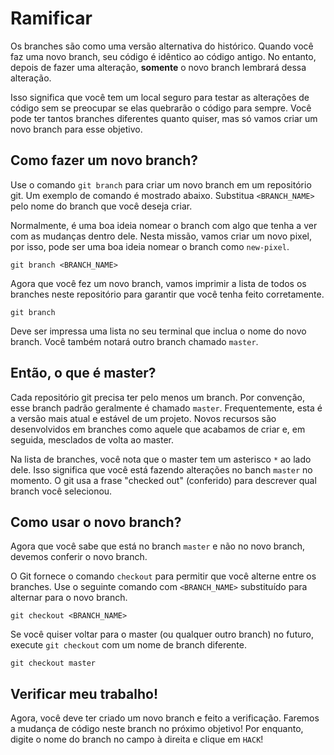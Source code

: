 # Ramificar

Os branches são como uma versão alternativa do histórico. Quando você faz uma novo branch, seu código é idêntico ao código antigo. No entanto, depois de fazer uma alteração, **somente** o novo branch lembrará dessa alteração.

Isso significa que você tem um local seguro para testar as alterações de código sem se preocupar se elas quebrarão o código para sempre. Você pode ter tantos branches diferentes quanto quiser, mas só vamos criar um novo branch para esse objetivo.

## Como fazer um novo branch?

Use o comando `git branch` para criar um novo branch em um repositório git. Um exemplo de comando é mostrado abaixo. Substitua `<BRANCH_NAME>` pelo nome do branch que você deseja criar.

Normalmente, é uma boa ideia nomear o branch com algo que tenha a ver com as mudanças dentro dele. Nesta missão, vamos criar um novo pixel, por isso, pode ser uma boa ideia nomear o branch como `new-pixel`.

```
git branch <BRANCH_NAME>
```

Agora que você fez um novo branch, vamos imprimir a lista de todos os branches neste repositório para garantir que você tenha feito corretamente.

```
git branch
```

Deve ser impressa uma lista no seu terminal que inclua o nome do novo branch. Você também notará outro branch chamado `master`.

## Então, o que é master?

Cada repositório git precisa ter pelo menos um branch. Por convenção, esse branch padrão geralmente é chamado `master`. Frequentemente, esta é a versão mais atual e estável de um projeto. Novos recursos são desenvolvidos em branches como aquele que acabamos de criar e, em seguida, mesclados de volta ao master.

Na lista de branches, você nota que o master tem um asterisco `*` ao lado dele. Isso significa que você está fazendo alterações no banch `master` no momento. O git usa a frase "checked out" (conferido) para descrever qual branch você selecionou.

## Como usar o novo branch?

Agora que você sabe que está no branch `master` e não no novo branch, devemos conferir o novo branch.

O Git fornece o comando `checkout` para permitir que você alterne entre os branches. Use o seguinte comando com `<BRANCH_NAME>` substituído para alternar para o novo branch.

```
git checkout <BRANCH_NAME>
```

Se você quiser voltar para o master (ou qualquer outro branch) no futuro, execute `git checkout` com um nome de branch diferente.

```
git checkout master
```

## Verificar meu trabalho!

Agora, você deve ter criado um novo branch e feito a verificação. Faremos a mudança de código neste branch no próximo objetivo! Por enquanto, digite o nome do branch no campo à direita e clique em `HACK`!